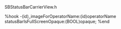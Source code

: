 SBStatusBarCarrierView.h

%hook
-(id)_imageForOperatorName:(id)operatorName statusBarIsFullScreenOpaque:(BOOL)opaque;
%end


